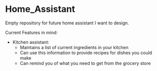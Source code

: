 # Home_Assistant
Empty repository for future home assistant I want to design.

Current Features in mind:
- Kitchen assistant:
  - Maintains a list of current ingredients in your kitchen
  - Can use this information to provide recipes for dishes you could make
  - Can remind you of what you need to get from the grocery store
